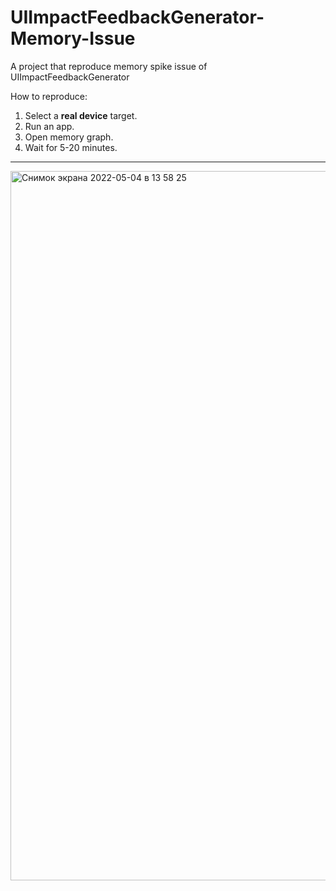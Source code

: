 # UIImpactFeedbackGenerator-Memory-Issue
A project that reproduce memory spike issue of UIImpactFeedbackGenerator

How to reproduce:
1. Select a **real device** target.
2. Run an app.
3. Open memory graph.
4. Wait for 5-20 minutes.

----

<img width="1135" alt="Снимок экрана 2022-05-04 в 13 58 25" src="https://user-images.githubusercontent.com/1737061/166652836-15594721-e889-42d6-beb7-e90d8b2f5888.png">
